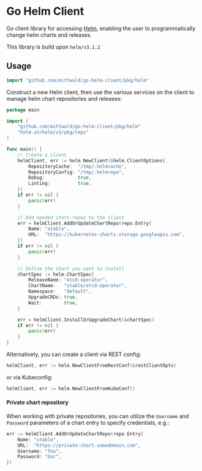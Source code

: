 # Go Helm Client

Go client library for accessing [Helm](https://github.com/helm/helm), enabling the user to programmatically change helm charts and releases.
                                                                                                                         
This library is build upon `helm/v3.1.2`
## Usage

```go
import "github.com/mittwald/go-helm-client/pkg/helm"
```
Construct a new Helm client, then use the various services on the client to manage helm chart repositories and releases:
```go 
package main

import (
	"github.com/mittwald/go-helm-client/pkg/helm"
	"helm.sh/helm/v3/pkg/repo"
)

func main() {
	// Create a client
	helmClient, err := helm.NewClient(&helm.ClientOptions{
		RepositoryCache:  "/tmp/.helmcache",
		RepositoryConfig: "/tmp/.helmrepo",
		Debug:            true,
		Linting:          true,
	})
	if err != nil {
		panic(err)
	}

	// Add needed chart-repos to the client
	err = helmClient.AddOrUpdateChartRepo(repo.Entry{
		Name: "stable",
		URL:  "https://kubernetes-charts.storage.googleapis.com",
	})
	if err != nil {
		panic(err)
	}

	// Define the chart you want to install
	chartSpec := helm.ChartSpec{
		ReleaseName: "etcd-operator",
		ChartName:   "stable/etcd-operator",
		Namespace:   "default",
		UpgradeCRDs: true,
		Wait:        true,
	}

	err = helmClient.InstallOrUpgradeChart(&chartSpec)
	if err != nil {
		panic(err)
	}
}
```

Alternatively, you can create a client via REST config: 
```go
helmClient, err := helm.NewClientFromRestConf(&restClientOpts)
```
or via Kubeconfig:

```go
helmClient, err := helm.NewClientFromKubeConf()
```

#### Private chart repository
When working with private repositories, you can utilize the `Username` and `Password` parameters of a chart entry to specify credentials, e.g.:

```go
err := helmClient.AddOrUpdateChartRepo(repo.Entry{
    Name: "stable",
    URL:  "https://private-chart.somedomain.com",
    Username: "foo",
    Password: "bar",
})
```
